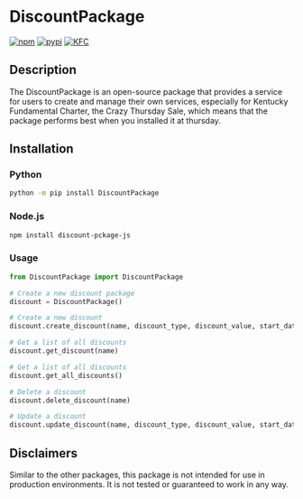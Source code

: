 # DiscountPackage

[![npm](https://img.shields.io/badge/npm-CB3837?style=for-the-badge&logo=npm&logoColor=white)](https://www.npmjs.com/package/discount-package-js)
[![pypi](https://img.shields.io/badge/pypi-3775A9?style=for-the-badge&logo=pypi&logoColor=white)](https://pypi.org/project/DiscountPackage/)
[![KFC](https://img.shields.io/badge/KFC-F40027?style=for-the-badge&logo=kfc&logoColor=white)]()

## Description

The DiscountPackage is an open-source package that provides a service for users to create and manage their own
services, especially for Kentucky Fundamental Charter, the Crazy Thursday Sale, which means that the package performs
best when you installed it at thursday.

## Installation

### Python

```bash
python -m pip install DiscountPackage
```

### Node.js

```bash
npm install discount-pckage-js
```

### Usage

```python
from DiscountPackage import DiscountPackage

# Create a new discount package
discount = DiscountPackage()

# Create a new discount
discount.create_discount(name, discount_type, discount_value, start_date, end_date)

# Get a list of all discounts
discount.get_discount(name)

# Get a list of all discounts
discount.get_all_discounts()

# Delete a discount
discount.delete_discount(name)

# Update a discount
discount.update_discount(name, discount_type, discount_value, start_date, end_date)
```

## Disclaimers

Similar to the other packages, this package is not intended for use in production environments. It is not tested or
guaranteed to work in any way.
